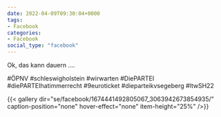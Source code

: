 ```yaml
---
date: 2022-04-09T09:30:04+0000
tags:
- Facebook
categories:
- Facebook
social_type: "facebook"
---
```


Ok, das kann dauern ....  
  
#ÖPNV #schleswigholstein #wirwarten #DiePARTEI #diePARTEIhatimmerrecht #9euroticket #dieparteikvsegeberg #ltwSH22


{{< gallery dir="se/facebook/1674441492805067_3063942673854935/" caption-position="none" hover-effect="none" item-height="25%" />}}

